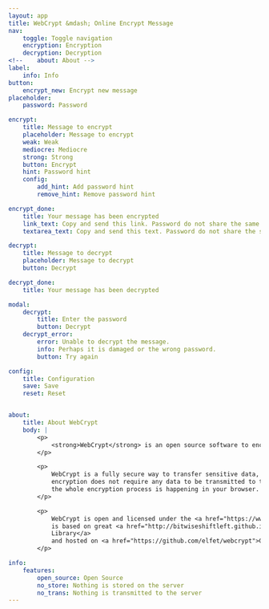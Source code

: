 ```yaml
---
layout: app
title: WebCrypt &mdash; Online Encrypt Message
nav:
    toggle: Toggle navigation
    encryption: Encryption
    decryption: Decryption
<!--    about: About -->
label:
    info: Info
button:
    encrypt_new: Encrypt new message
placeholder:
    password: Password

encrypt:
    title: Message to encrypt
    placeholder: Message to encrypt
    weak: Weak
    mediocre: Mediocre
    strong: Strong
    button: Encrypt
    hint: Password hint
    config:
        add_hint: Add password hint
        remove_hint: Remove password hint

encrypt_done:
    title: Your message has been encrypted
    link_text: Copy and send this link. Password do not share the same channel as the link.
    textarea_text: Copy and send this text. Password do not share the same channel as the text.

decrypt:
    title: Message to decrypt
    placeholder: Message to decrypt
    button: Decrypt

decrypt_done:
    title: Your message has been decrypted

modal:
    decrypt:
        title: Enter the password
        button: Decrypt
    decrypt_error:
        error: Unable to decrypt the message.
        info: Perhaps it is damaged or the wrong password.
        button: Try again

config:
    title: Configuration
    save: Save
    reset: Reset


about:
    title: About WebCrypt
    body: |
        <p>
            <strong>WebCrypt</strong> is an open source software to encrypt messages in the browser.
        </p>

        <p>
            WebCrypt is a fully secure way to transfer sensitive data, as no messages are stored on the server and
            encryption does not require any data to be transmitted to the server, 
            the whole encryption process is happening in your browser.
        </p>

        <p>
            WebCrypt is open and licensed under the <a href="https://www.gnu.org/licenses/gpl.html">GNU GPL</a>. It
            is based on great <a href="http://bitwiseshiftleft.github.io/sjcl/">Stanford Javascript Crypto
            Library</a>
            and hosted on <a href="https://github.com/elfet/webcrypt">GitHub</a> Pages.
        </p>

info:
    features:
        open_source: Open Source
        no_store: Nothing is stored on the server
        no_trans: Nothing is transmitted to the server
---
```

